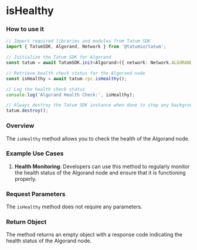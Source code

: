 # isHealthy

### How to use it

```typescript
// Import required libraries and modules from Tatum SDK
import { TatumSDK, Algorand, Network } from '@tatumio/tatum';

// Initialize the Tatum SDK for Algorand
const tatum = await TatumSDK.init<Algorand>({ network: Network.ALGORAND_ALGOD });

// Retrieve health check status for the Algorand node
const isHealthy = await tatum.rpc.isHealthy();

// Log the health check status
console.log('Algorand Health Check:', isHealthy);

// Always destroy the Tatum SDK instance when done to stop any background processes
tatum.destroy();
```

### Overview

The `isHealthy` method allows you to check the health of the Algorand node.

### Example Use Cases

1. **Health Monitoring**: Developers can use this method to regularly monitor the health status of the Algorand node and ensure that it is functioning properly.

### Request Parameters

The `isHealthy` method does not require any parameters.

### Return Object

The method returns an empty object with a response code indicating the health status of the Algorand node.
